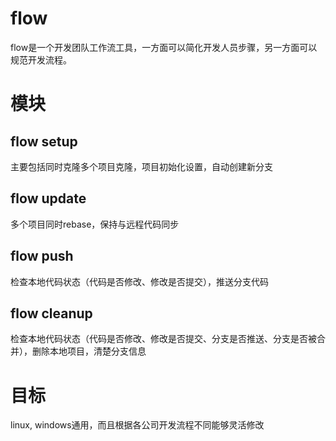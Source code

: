 # flow
flow是一个开发团队工作流工具，一方面可以简化开发人员步骤，另一方面可以规范开发流程。

# 模块
## flow setup
主要包括同时克隆多个项目克隆，项目初始化设置，自动创建新分支

## flow update
多个项目同时rebase，保持与远程代码同步

## flow push
检查本地代码状态（代码是否修改、修改是否提交），推送分支代码

## flow cleanup
检查本地代码状态（代码是否修改、修改是否提交、分支是否推送、分支是否被合并），删除本地项目，清楚分支信息

# 目标
linux, windows通用，而且根据各公司开发流程不同能够灵活修改
